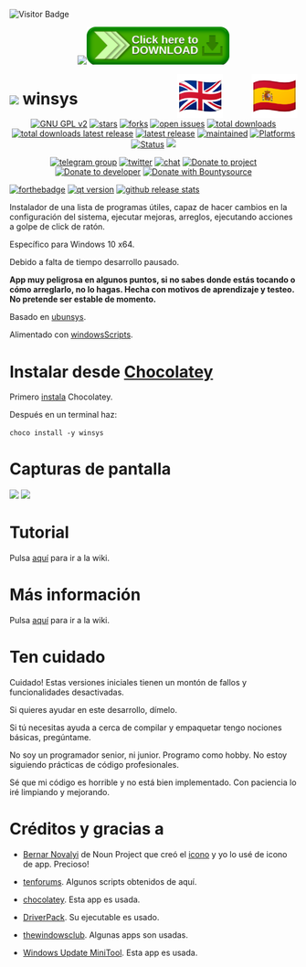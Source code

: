 ![Visitor Badge](https://visitor-badge.laobi.icu/badge?page_id=adgellida.winsys)

<p align="center">
  <a href="https://www.pling.com/p/1181126" target="_blank"><img src="https://www.linux-apps.com/images_sys/superstore/linux-apps-logo.png" width="250"></a><a href="https://www.pling.com/p/1181126" target="_blank"><img src="https://raw.githubusercontent.com/adgellida/resources/master/images/download-badge.png" width="250" alt="Gitlab"></a>
</p>

<a href="https://github.com/adgellida/winsys/blob/master/READMEesES.md" target="_blank"><img src="https://raw.githubusercontent.com/adgellida/data-protection-list/main/images/languages/spain.png" width="80" img align="right"></a>
<a href="https://github.com/adgellida/winsys" target="_blank"><img src="https://raw.githubusercontent.com/adgellida/data-protection-list/main/images/languages/united-kingdom.png" width="80" style="vertical-align:middle;margin:0px 50px" img align="right"></a>

<img src="https://raw.githubusercontent.com/adgellida/winsys/master/logo.png" width="80"> winsys
=============================================

<p align="center">
  	<a href="https://www.gnu.org/licenses/gpl-2.0.en.html" target="_blank"><img src="https://img.shields.io/badge/license-GPLv2-blue.svg" alt="GNU GPL v2"></a>
  	<a href="https://github.com/adgellida/winsys/stargazers" target="_blank"><img src="https://img.shields.io/github/stars/adgellida/winsys.svg" alt="stars"></a>
  	<a href="https://github.com/adgellida/winsys/network" target="_blank"><img src="https://img.shields.io/github/forks/adgellida/winsys.svg" alt="forks"></a>
  	<a href="https://github.com/adgellida/winsys/issues?q=is%3Aopen" target="_blank"><img src="https://img.shields.io/github/issues/adgellida/winsys.svg" alt="open issues"></a>
  	<a href="https://github.com/adgellida/winsys/releases/latest" target="_blank"><img src="https://img.shields.io/github/downloads/adgellida/winsys/total.svg" alt="total downloads"></a>
  	<a href="https://github.com/adgellida/winsys/releases/latest" target="_blank"><img src="https://img.shields.io/github/downloads/adgellida/winsys/v2018.12.16/total.svg" alt="total downloads latest release"></a>
  	<a href="https://github.com/adgellida/winsys/releases/latest" target="_blank"><img src="https://img.shields.io/badge/latest release-v2018.12.16-blue.svg" alt="latest release"></a>
  	<a href="https://github.com/adgellida/winsys/commits/master" target="_blank"><img src="https://img.shields.io/badge/maintained-paused-orange.svg" alt="maintained"></a>
  	<a href="https://github.com/adgellida/winsys/releases"><img src="https://img.shields.io/badge/platform-Windows-lightgrey.svg" alt="Platforms"></a>
  	<a href="https://github.com/adgellida/winsys/releases"><img src="https://img.shields.io/badge/status-alpha-orange.svg" alt="Status"></a>
	<a href="https://www.codacy.com/app/adgellida/winsys?utm_source=github.com&amp;utm_medium=referral&amp;utm_content=adgellida/winsys&amp;utm_campaign=Badge_Grade"><img src="https://api.codacy.com/project/badge/Grade/e649869b40094e689bd070ae4977bfa3"/></a>
</p>

<p align="center">
	<a href="https://t.me/winsys_app" target="_blank"><img src="https://raw.githubusercontent.com/adgellida/winsys/master/src/images/td_logo.png" width="25" alt="telegram group"></a>
	<a href="https://twitter.com/winsys_app" target="_blank"><img src="https://img.shields.io/twitter/follow/winsys_app.svg?style=social&label=Follow" alt="twitter"></a>
	<a href="https://gitter.im/adgellida/winsys" target="_blank"><img src="https://badges.gitter.im/adgellida/winsys.svg" alt="chat"></a>
  	<a href="https://www.paypal.com/cgi-bin/webscr?cmd=_s-xclick&hosted_button_id=5V74HS4RV2YWG" target="_blank"><img src="https://img.shields.io/badge/Donate-PayPal-green.svg" alt="Donate to project"></a>
  	<a href="https://www.paypal.me/adgellida" target="_blank"><img src="https://img.shields.io/badge/Donate-PayPal.me-green.svg" alt="Donate to developer"></a>
  	<a href="https://www.bountysource.com/teams/winsys" target="_blank"><img src="https://img.shields.io/bountysource/team/winsys/activity.svg" alt="Donate with Bountysource"></a>
</p>

<p align="left">
	<a href="https://forthebadge.com/" target="_blank"><img src="https://raw.githubusercontent.com/adgellida/winsys/master/src/images/made-with-qt.png" alt="forthebadge"></a>
	<a href="https://www.qt.io" target="_blank"><img src="https://img.shields.io/badge/qt version-v5.11.2-green.svg" alt="qt version"></a>
  <a href="http://www.somsubhra.com/github-release-stats/?username=adgellida&repository=winsys" target="_blank"><img src="https://raw.githubusercontent.com/adgellida/winsys/master/src/images/github-release-stats.png" alt="github release stats"></a>
</p>

Instalador de una lista de programas útiles, capaz de hacer cambios en la configuración del sistema, ejecutar mejoras, arreglos, ejecutando acciones a golpe de click de ratón.

Específico para Windows 10 x64.

Debido a falta de tiempo desarrollo pausado.

**App muy peligrosa en algunos puntos, si no sabes donde estás tocando o cómo arreglarlo, no lo hagas. Hecha con motivos de aprendizaje y testeo. No pretende ser estable de momento.**

Basado en [ubunsys](https://github.com/adgellida/ubunsys).

Alimentado con [windowsScripts](https://github.com/adgellida/windowsScripts).

Instalar desde [Chocolatey](https://chocolatey.org/)
=============================================

Primero [instala](https://chocolatey.org/install) Chocolatey.

Después en un terminal haz:

`choco install -y winsys`

Capturas de pantalla
=============================================

<img src="https://raw.githubusercontent.com/adgellida/winsys/master/src/images/screenshot1.png" width="425"> <img src="https://raw.githubusercontent.com/adgellida/winsys/master/src/images/screenshot2.png" width="425">

Tutorial
=============================================

Pulsa [aquí](https://github.com/adgellida/winsys/wiki/Tutorial_es) para ir a la wiki.

Más información
=============================================

Pulsa [aquí](https://github.com/adgellida/winsys/wiki/Mas-info) para ir a la wiki.

Ten cuidado
=============================================

Cuidado! Estas versiones iniciales tienen un montón de fallos y funcionalidades desactivadas.

Si quieres ayudar en este desarrollo, dímelo.

Si tú necesitas ayuda a cerca de compilar y empaquetar tengo nociones básicas, pregúntame.

No soy un programador senior, ni junior. Programo como hobby. No estoy siguiendo prácticas de código profesionales.

Sé que mi código es horrible y no está bien implementado. Con paciencia lo iré limpiando y mejorando. 

Créditos y gracias a
=============================================

* [Bernar Novalyi](https://thenounproject.com/bernar.novalyi/) de Noun Project que creó el [icono](https://thenounproject.com/term/terminal/715962/) y yo lo usé de icono de app. Precioso!

* [tenforums](https://www.tenforums.com). Algunos scripts obtenidos de aquí.

* [chocolatey](https://chocolatey.org). Esta app es usada.

* [DriverPack](https://drp.su/en). Su ejecutable es usado.

* [thewindowsclub](http://www.thewindowsclub.com). Algunas apps son usadas.

* [Windows Update MiniTool](https://wumt.blogspot.com.es). Esta app es usada.